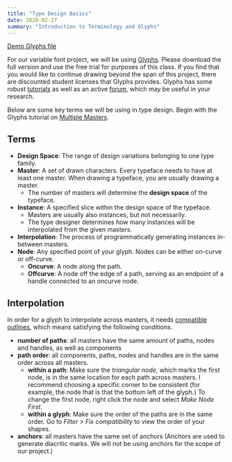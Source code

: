 ```yaml
---
title: "Type Design Basics"
date: 2020-02-27
summary: "Introduction to Terminology and Glyphs"
---
```


[Demo Glyphs file](https://github.com/risd-web/webtype-demos/tree/master/03-variable-font)

For our variable font project, we will be using [Glyphs](https://glyphsapp.com/).
Please download the full version and use the free trial for purposes of this class.
If you find that you would like to continue drawing beyond the span of this project, there are discounted student licenses that Glyphs provides.
Glyphs has some robust [tutorials](https://glyphsapp.com/tutorials) as well as an active [forum](https://forum.glyphsapp.com/), which may be useful in your research.

Below are some key terms we will be using in type design.
Begin with the Glyphs tutorial on [Multiple Masters](https://glyphsapp.com/tutorials/multiple-masters-part-1-setting-up-masters).

## Terms

- **Design Space**: The range of design variations belonging to one type family.
- **Master**: A set of drawn characters. Every typeface needs to have at least one master. When drawing a typeface, you are usually drawing a master.
  - The number of masters will determine the **design space** of the typeface.
- **Instance**: A specified slice within the design space of the typeface. 
  - Masters are usually also instances, but not necessarily.
  - The type designer determines how many instances will be interpolated from the given masters.
- **Interpolation**: The process of programmatically generating instances in-between masters.
- **Node**: Any specified point of your glyph. Nodes can be either on-curve or off-curve.
  - **Oncurve**: A node along the path.
  - **Offcurve**: A node off the edge of a path, serving as an endpoint of a handle connected to an oncurve node.

## Interpolation
In order for a glyph to interpolate across masters, it needs [compatible outlines](https://glyphsapp.com/tutorials/multiple-masters-part-2-keeping-your-outlines-compatible), which means satisfying the following conditions.
  - **number of paths**: all masters have the same amount of paths, nodes and handles, as well as components
  - **path order**: all components, paths, nodes and handles are in the same order across all masters. 
    - **within a path**: Make sure the *triangular node*, which marks the first node, is in the same location for each path across masters. I recommend choosing a specific corner to be consistent (for example, the node that is that the bottom left of the glyph.) To change the first node, right click the node and select *Make Node First*. 
    - **within a glyph**: Make sure the order of the paths are in the same order. Go to *Filter* > *Fix compatibility* to view the order of your shapes.
  - **anchors**: all masters have the same set of anchors (Anchors are used to generate diacritic marks. We will not be using anchors for the scope of our project.)



